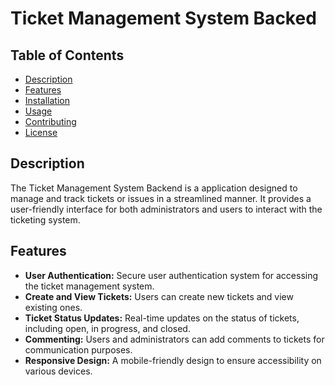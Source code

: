 # Ticket Management System Backed

## Table of Contents

- [Description](#description)
- [Features](#features)
- [Installation](#installation)
- [Usage](#usage)
- [Contributing](#contributing)
- [License](#license)

## Description

The Ticket Management System Backend is a  application designed to manage and track tickets or issues in a streamlined manner. It provides a user-friendly interface for both administrators and users to interact with the ticketing system.

## Features

- **User Authentication:** Secure user authentication system for accessing the ticket management system.
- **Create and View Tickets:** Users can create new tickets and view existing ones.
- **Ticket Status Updates:** Real-time updates on the status of tickets, including open, in progress, and closed.
- **Commenting:** Users and administrators can add comments to tickets for communication purposes.
- **Responsive Design:** A mobile-friendly design to ensure accessibility on various devices.

